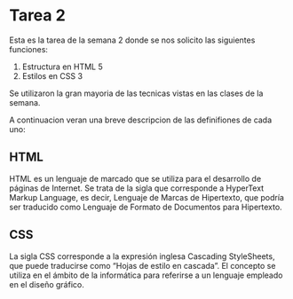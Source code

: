# Tarea 2

Esta es la tarea de la semana 2 donde se nos solicito las siguientes funciones:

1. Estructura en HTML 5
2. Estilos en CSS 3

Se utilizaron la gran mayoria de las tecnicas vistas en las clases de la semana.
 
A continuacion veran una breve descripcion de las definifiones de cada uno:

## **HTML**

HTML es un lenguaje de marcado que se utiliza para el desarrollo de páginas de Internet. Se trata de la sigla que corresponde a HyperText Markup Language, es decir, Lenguaje de Marcas de Hipertexto, que podría ser traducido como Lenguaje de Formato de Documentos para Hipertexto.

## **CSS**

La sigla CSS corresponde a la expresión inglesa Cascading StyleSheets, que puede traducirse como “Hojas de estilo en cascada”. El concepto se utiliza en el ámbito de la informática para referirse a un lenguaje empleado en el diseño gráfico.
